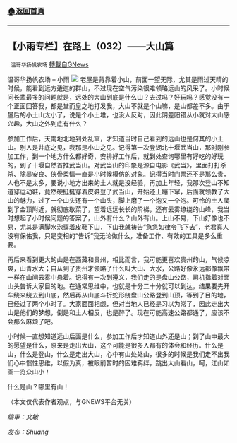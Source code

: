 ###  [:house:返回首頁](https://github.com/ourhimalayas/txt)
---


## 【小雨专栏】在路上（032）——大山篇
` 温哥华扬帆农场` [轉載自GNews](https://gnews.org/zh-hans/1573425/)

温哥华扬帆农场 – 小雨
![](https://assets.gnews.org/wp-content/uploads/2021/06/专栏图.jpg)
老屋是背靠着小山，前面一望无际，尤其是雨过天晴的时候，能看到远方逶迤的群山，不过现在空气污染很难领略远山的风采了。小时候问长辈最多的问题就是，远处的大山到底是什么山？去过吗？好玩吗？感觉没有一个正面回答我，都是堂而皇之地打发我，大山不就是个山嘛，是山都差不多。由于屋后的小土山太小了，说是个小土堆，也没人反对，因此阴差阳错从小就对大山感兴趣，大山之外到底有什么？

参加工作后，天南地北地到处乱窜，才知道当时自己看到的远山也是何其的小土山。别人是井底之见，我那是小山之见。记得第一次登湖北十堰武当山，那时刚参加工作，到一个地方什么都好奇，安排好工作后，就到处查询哪里有好吃的好玩的，到了十堰自然首推武当山。对武当山的印象是源自电影《武当》，里面打打杀杀、除暴安良、侠骨柔情一直是小时候模仿的对象。记得当时门票还不是那么贵，人也不是太多，要说小地方出来的土人就是没经验，再加上年轻，我那次登山不知道穿运动鞋，竟然硬挺挺穿着皮鞋登了武当山，开始还上蹦下窜，后面就领教了大山的魅力，过了一个山头还有一个山头，脚上磨了一个泡又一个泡。可怜的土人爬到了金顶附近，就彻底歇菜了，望着远远长长的阶梯，还有云雾缭绕的山峰，我当时想起了小时候问题的答案了，山外有什么？山外有山。上山不易，下山好像也不易，尤其是满脚水泡穿着皮鞋下山，下山我就祷告“急急如律令飞下去”，老君真人没有保佑我，只是变相的“告诉”我无论做什么，准备工作、有效的工具是多么重要。

再后来看到更大的山是在西藏和贵州，相比而言，我可能更喜欢贵州的山，气候凉爽，山青水大；自从到了贵州才领略了什么叫大山、大水，公路好像永远都像飘带一样在山间云雾中悬着。记得有一次到遵义，我们走的是盘山公路，司机指着对面山头告诉大家目的地。在通常思维中，也就是十分二十分就可以到达，结果要先开车绕来绕去到山底，然后再从山底斗折蛇形绕盘山公路登到山顶，等到了目的地，已经过了两个小时了。大家面面相觑，但对当地人已经是习以为常了，因此走出大山是他们的梦想，倒是和土人相反，也是醉了。现在可能高速公路都通了，应该不会那么麻烦了吧。

小时候一直想知道远山后面是什么，参加工作后才知道山外还是山；到了山中最大的愿望是什么，原来是走出大山，这个可能是很多人都有的体会和经历。什么是山，什么是登山，什么是走出大山，心中有山处处山，很多的时候是我们走不出我们心中惯性思维，以假为真，被眼前暂时的困难羁绊，跳出大山看山，呵，江山如画一览众山小！

什么是山？哪里有山！

（本文仅代表作者观点，与GNEWS平台无关）

*编审：文敏*

*发布：Shuang*
